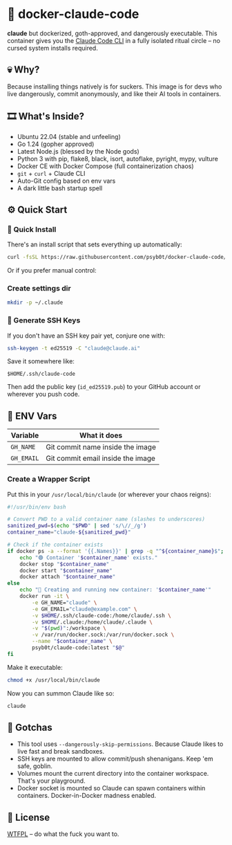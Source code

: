# 🧠 docker-claude-code

**claude** but dockerized, goth-approved, and dangerously executable.
This container gives you the [Claude Code CLI](https://www.npmjs.com/package/@anthropic-ai/claude-code) in a fully isolated ritual circle – no cursed system installs required.

## 💀 Why?

Because installing things natively is for suckers.
This image is for devs who live dangerously, commit anonymously, and like their AI tools in containers.

## 🎞️ What's Inside?

- Ubuntu 22.04 (stable and unfeeling)
- Go 1.24 (gopher approved)
- Latest Node.js (blessed by the Node gods)
- Python 3 with pip, flake8, black, isort, autoflake, pyright, mypy, vulture
- Docker CE with Docker Compose (full containerization chaos)
- `git` + `curl` + Claude CLI
- Auto-Git config based on env vars
- A dark little bash startup spell

## ⚙️ Quick Start

### 🚀 Quick Install

There's an install script that sets everything up automatically:

```bash
curl -fsSL https://raw.githubusercontent.com/psyb0t/docker-claude-code/master/install.sh | bash
```

Or if you prefer manual control:

### Create settings dir

```bash
mkdir -p ~/.claude
```

### 🥪 Generate SSH Keys

If you don't have an SSH key pair yet, conjure one with:

```bash
ssh-keygen -t ed25519 -C "claude@claude.ai"
```

Save it somewhere like:

```
$HOME/.ssh/claude-code
```

Then add the public key (`id_ed25519.pub`) to your GitHub account or wherever you push code.

## 🔐 ENV Vars

| Variable   | What it does                      |
| ---------- | --------------------------------- |
| `GH_NAME`  | Git commit name inside the image  |
| `GH_EMAIL` | Git commit email inside the image |

### Create a Wrapper Script

Put this in your `/usr/local/bin/claude` (or wherever your chaos reigns):

```bash
#!/usr/bin/env bash

# Convert PWD to a valid container name (slashes to underscores)
sanitized_pwd=$(echo "$PWD" | sed 's/\//_/g')
container_name="claude-${sanitized_pwd}"

# Check if the container exists
if docker ps -a --format '{{.Names}}' | grep -q "^${container_name}$"; then
    echo "🟢 Container '$container_name' exists."
    docker stop "$container_name"
    docker start "$container_name"
    docker attach "$container_name"
else
    echo "🔧 Creating and running new container: '$container_name'"
    docker run -it \
        -e GH_NAME="claude" \
        -e GH_EMAIL="claude@example.com" \
        -v $HOME/.ssh/claude-code:/home/claude/.ssh \
        -v $HOME/.claude:/home/claude/.claude \
        -v "$(pwd)":/workspace \
        -v /var/run/docker.sock:/var/run/docker.sock \
        --name "$container_name" \
        psyb0t/claude-code:latest "$@"
fi
```

Make it executable:

```bash
chmod +x /usr/local/bin/claude
```

Now you can summon Claude like so:

```bash
claude
```

## 🦴 Gotchas

- This tool uses `--dangerously-skip-permissions`. Because Claude likes to live fast and break sandboxes.
- SSH keys are mounted to allow commit/push shenanigans. Keep 'em safe, goblin.
- Volumes mount the current directory into the container workspace. That's your playground.
- Docker socket is mounted so Claude can spawn containers within containers. Docker-in-Docker madness enabled.

## 📜 License

[WTFPL](http://www.wtfpl.net/) – do what the fuck you want to.
